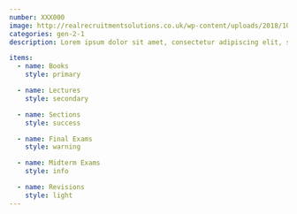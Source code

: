 ```yaml
---
number: XXX000
image: http://realrecruitmentsolutions.co.uk/wp-content/uploads/2018/10/Online-Workshop-700x500.jpg
categories: gen-2-1
description: Lorem ipsum dolor sit amet, consectetur adipiscing elit, sed do eiusmod tempor incididunt ut labore et dolore magna aliqua. Ut enim ad minim veniam, quis nostrud exercitation ullamco laboris nisi ut aliquip ex ea commodo consequat.

items:
  - name: Books
    style: primary

  - name: Lectures
    style: secondary

  - name: Sections
    style: success

  - name: Final Exams
    style: warning

  - name: Midterm Exams
    style: info

  - name: Revisions
    style: light
---
```

